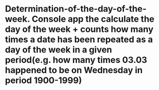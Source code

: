 # Determination-of-the-day-of-the-week. Console app the calculate the day of the week + counts how many times a date has been repeated as a day of the week in a given period(e.g. how many times 03.03 happened to be on Wednesday in period 1900-1999)
